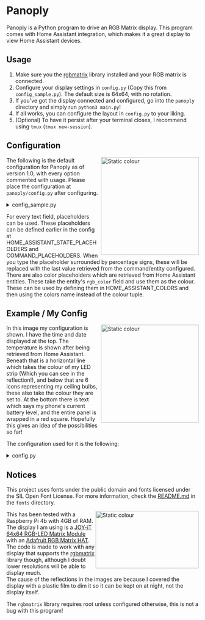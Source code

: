 # Panoply

Panoply is a Python program to drive an RGB Matrix display. This program comes with Home Assistant integration, which makes it a great display to view Home Assistant devices.  

## Usage
1. Make sure you the [rgbmatrix](https://github.com/hzeller/rpi-rgb-led-matrix) library installed and your RGB matrix is connected.  
2. Configure your display settings in `config.py` (Copy this from `config_sample.py`). The default size is 64x64, with no rotation.  
3. If you've got the display connected and configured, go into the `panoply` directory and simply run `python3 main.py`!  
4. If all works, you can configure the layout in `config.py` to your liking.  
5. (Optional) To have it persist after your terminal closes, I recommend using `tmux` (`tmux new-session`).  

## Configuration

<img src="https://raw.githubusercontent.com/diademiemi/Panoply/main/images/DefaultConfig.jpg" align="right" title="Static colour" width="256" height="256" />  

The following is the default configuration for Panoply as of version 1.0, with every option commented with usage. Please place the configuration at `panoply/config.py` after configuring.  

<details><summary>config_sample.py</summary><p>

## config_sample.py
```python
# How often the display refreshes
DISPLAY_REFRESH_RATE = 0.25
# How often information on the device is polled (Date, time)
LOCAL_REFRESH_INTERVAL = 0.5
# How often information over web requests is polled (Home Assistant)
WEB_REFRESH_INTERVAL = 30

# Put your display resolution here
DISPLAY_WIDTH = 64
DISPLAY_HEIGHT = 64
# If you need any rotation, specify this as a multiple of 90, otherwise leave it at 0
DISPLAY_ROTATION = 0
# Display mapping, read https://github.com/hzeller/rpi-rgb-led-matrix#changing-parameters-via-command-line-flags
DISPLAY_HARDWARE_MAPPING = "adafruit-hat"

# Path to font files, NEEDS TO BE "BDF" bitmap fonts!
TINY_FONT = "../fonts/Tiny-4x6.bdf"
SMALL_FONT = "../fonts/Small-5x7.bdf"
LARGE_FONT = "../fonts/PixeloidMono.bdf"

# This defines placeholders which are retrieved from shell commands
# These are refreshed according to LOCAL_REFRESH_INTERVAL
# '<new placeholder name>' : '<shell command>'
COMMAND_PLACEHOLDERS = {
    'time' : 'date +"%H:%M:%S"',
    'date' : 'date +"%Y-%m-%d"'
}

# URL of your Home Assistant instance
HOME_ASSISTANT_URL = "https://home.example.com"
# Long-lived access token
HOME_ASSISTANT_KEY = "ABCDEF"

# This defines placeholders which are retrieved from a Home Assistant instance
# Leave blank to disable entirely
# These are refreshed according to WEB_REFRESH_INTERVAL
# '<new placeholder name>' : '<home assistant entity>' 
HOME_ASSISTANT_STATE_PLACEHOLDERS = {
    'temp' : 'sensor.room_temperature',
    'phonebattery' : 'sensor.phone_battery_level'
}

# Colors that are retrieved from a Home Assistant lightbulb
# These can be used instead of the usual tuple:
# 'text definition' : (<x position>, <y position>, 'bulbs')
# Leave blank to disable entirely
# These are refreshed according to WEB_REFRESH_INTERVAL
# '<new color name>' : '<home assistant entity>' 
HOME_ASSISTANT_COLORS = {
    'bulbs' : 'light.bulbs'
}

# Layout settings
# Here you can customise the location and content of text elements or place shapes

# AVAILABLE TEXT PLACEHOLDERS:
# %time% - Replaced with the current time
# %date% - Replaced with the current date
# And any entities defined from Home Assistant

# Large text, using the PixeloidMono font
# '<text %placeholder%>' : (<x position bottom-left>, <y position bottom-left>, (<red>, <green>, <blue>))
LARGE_TEXT_ELEMENTS = {
    '%time%' : (2, 9, (200, 200, 200)),
    '%temp%' : (2, 38, (200, 200, 200))
}

# Small text, using the 5x7 font
# '<text %placeholder%>' : (<x position bottom-left>, <y position bottom-left>, (<red>, <green>, <blue>))
SMALL_TEXT_ELEMENTS = {
    '%date%' : (2, 18, (200, 200, 200)),
    'it is' : (2, 30, (200, 200, 200))
}

# Tiny text, using the 4x6 font
# '<text %placeholder%>' : (<x position bottom-left>, <y position bottom-left>, (<red>, <green>, <blue>))
TINY_TEXT_ELEMENTS = {
    'c' : (27, 38, (200, 200, 200)),
    'Hello, world!' : (2, 56, 'bulbs') # Example of using colors retrieved from Home Assistant
}

# Place a horizontal line, starting from the left
# (<x position top-left>, <y position top-left>, <length> (<red>, <green>, <blue>))
HORIZONTAL_LINES = [
    (0, 10, 64, (200, 0, 0)),
]

# Place a vertical line, starting from the top
# (<x position top-left>, <y position top-left>, <length> (<red>, <green>, <blue>))
VERTICAL_LINES = [
    (53, 0, 64, (0, 0, 200))
]

# Place a hollow rectangle
# (<x position top-left>, <y position top-left>, <x length>, <y length> (<red>, <green>, <blue>))
RECTANGLES = [
    (0, 0, 64, 64, (0, 200, 0)),
    (1, 23, 32, 16, (200, 0, 200))
]

```
</p></details>

For every text field, placeholders can be used. These placeholders can be defined earlier in the config at HOME_ASSISTANT_STATE_PLACEHOLDERS and COMMAND_PLACEHOLDERS. When you type the placeholder surrounded by percentage signs, these will be replaced with the last value retrieved from the command/entity configured.  
There are also color placeholders which are retrieved from Home Assistant entities. These take the entity's `rgb_color` field and use them as the colour. These can be used by defining them in HOME_ASSISTANT_COLORS and then using the colors name instead of the colour tuple. 

## Example / My Config

<img src="https://raw.githubusercontent.com/diademiemi/Panoply/main/images/MyConfig.jpg" align="right" title="Static colour" width="256" height="256" />  

In this image my configuration is shown. I have the time and date displayed at the top. The temperature is shown after being retrieved from Home Assistant.  
Beneath that is a horizontal line which takes the colour of my LED strip (Which you can see in the reflection!), and below that are 6 icons representing my ceiling bulbs, these also take the colour they are set to. At the bottom there is text which says my phone's current battery level, and the entire panel is wrapped in a red square. Hopefully this gives an idea of the possibilities so far!  

The configuration used for it is the following:

<details><summary>config.py</summary><p>

## config.py
```python
# How often the display refreshes
DISPLAY_REFRESH_RATE = 0.25
# How often information on the device is polled (Date, time)
LOCAL_REFRESH_INTERVAL = 0.4
# How often information over web requests is polled (Home Assistant)
WEB_REFRESH_INTERVAL = 10

# Put your display resolution here
DISPLAY_WIDTH = 64
DISPLAY_HEIGHT = 64
# If you need any rotation, specify this as a multiple of 90, otherwise leave it at 0
DISPLAY_ROTATION = 180
# Display mapping, read https://github.com/hzeller/rpi-rgb-led-matrix#changing-parameters-via-command-line-flags
DISPLAY_HARDWARE_MAPPING = "adafruit-hat"

# Path to font files, NEEDS TO BE "BDF" bitmap fonts!
TINY_FONT = "../fonts/Tiny-4x6.bdf"
SMALL_FONT = "../fonts/Small-5x7.bdf"
LARGE_FONT = "../fonts/PixeloidMono.bdf"

# This defines placeholders which are retrieved from shell commands
# These are refreshed according to LOCAL_REFRESH_INTERVAL
# '<new placeholder name>' : '<shell command>'
COMMAND_PLACEHOLDERS = {
    'time' : 'date +"%H:%M:%S"',
    'date' : 'date +"%Y-%m-%d"'
}

# URL of your Home Assistant instance
HOME_ASSISTANT_URL = "https://home.example.com"
# Long-lived access token
HOME_ASSISTANT_KEY = "ABCDEF"

# This defines placeholders which are retrieved from a Home Assistant instance
# Leave blank to disable entirely
# These are refreshed according to WEB_REFRESH_INTERVAL
# '<new placeholder name>' : '<home assistant entity>' 
HOME_ASSISTANT_STATE_PLACEHOLDERS = {
    'temp' : 'sensor.room_temperature',
    'phonebattery' : 'sensor.phone_battery_level'
}

# Colors that are retrieved from a Home Assistant lightbulb
# These can be used instead of the usual tuple:
# 'text definition' : (<x position>, <y position>, 'bulbs')
# Leave blank to disable entirely
# These are refreshed according to WEB_REFRESH_INTERVAL
# '<new color name>' : '<home assistant entity>' 
HOME_ASSISTANT_COLORS = {
    'bulb1' : 'light.bulb1',
    'bulb2' : 'light.bulb2',
    'bulb3' : 'light.bulb3',
    'bulb4' : 'light.bulb4',
    'bulb5' : 'light.bulb5',
    'bulb6' : 'light.bulb6',
    'led_01' : 'light.led_01'
}

# Layout settings
# Here you can customise the location and content of text elements or place shapes

# Large text, using the PixeloidMono font
# '<text %placeholder%>' : (<x position bottom-left>, <y position bottom-left>, (<red>, <green>, <blue>))
LARGE_TEXT_ELEMENTS = {
    '%time%' : (8, 9, (200, 200, 200)),
    '%temp%' : (17, 38, (200, 200, 200)),
    '●' : (21, 48, 'bulb1'),
    '● ' : (21, 55, 'bulb2'),
    '●  ' : (29, 48, 'bulb3'),
    '●   ' : (29, 55, 'bulb4'),
    '●    ' : (37, 48, 'bulb5'),
    '●     ' : (37, 55, 'bulb6') # The spaces are required so these show up as unique values in the dict, but they do not get rendered!
}

# Small text, using the 5x7 font
# '<text %placeholder%>' : (<x position bottom-left>, <y position bottom-left>, (<red>, <green>, <blue>))
SMALL_TEXT_ELEMENTS = {
    '%date%' : (7, 18, (200, 200, 200)),
    'it is' : (18, 30, (200, 200, 200))
}

# Tiny text, using the 4x6 font
# '<text %placeholder%>' : (<x position bottom-left>, <y position bottom-left>, (<red>, <green>, <blue>))
TINY_TEXT_ELEMENTS = {
    'c' : (43, 38, (200, 200, 200)),
    'Phone at %phonebattery%%' : (7, 62, (200, 200, 200))
}

# Place a horizontal line, starting from the left
# (<x position top-left>, <y position top-left>, <length> (<red>, <green>, <blue>))
HORIZONTAL_LINES = [
    (16, 40, 31, 'led_01')
]

# Place a vertical line, starting from the top
# (<x position top-left>, <y position top-left>, <length> (<red>, <green>, <blue>))
VERTICAL_LINES = [
]

# Place a hollow rectangle
# (<x position top-left>, <y position top-left>, <x length>, <y length> (<red>, <green>, <blue>))
RECTANGLES = [
    (0, 0, 64, 64, (64, 0, 0))
]
```
</p></details>

## Notices
This project uses fonts under the public domain and fonts licensed under the SIL Open Font License. For more information, check the [README.md](./fonts/README.md) in the `fonts` directory.  

<img src="https://raw.githubusercontent.com/diademiemi/Panoply/main/images/Setup.jpg" align="right" title="Static colour" width="270" height="150" />  

This has been tested with a Raspberry Pi 4b with 4GB of RAM. The display I am using is a [JOY-iT 64x64 RGB-LED Matrix Module](https://www.elektor.com/joy-it-64x64-rgb-led-matrix-module) with an [Adafruit RGB Matrix HAT](https://www.adafruit.com/product/2345). The code is made to work with any display that supports the [rgbmatrix](https://github.com/hzeller/rpi-rgb-led-matrix) library though, although I doubt lower resolutions will be able to display much.  
The cause of the reflections in the images are because I covered the display with a plastic film to dim it so it can be kept on at night, not the display itself.  

 The `rgbmatrix` library requires root unless configured otherwise, this is not a bug with this program!  